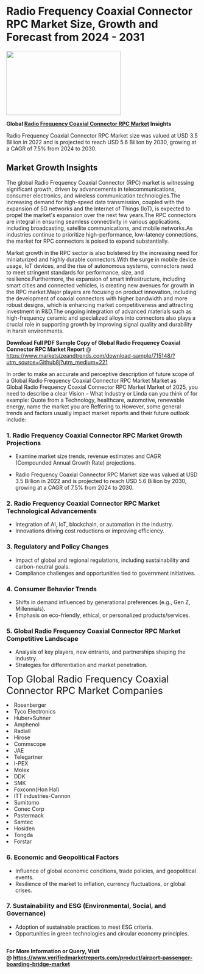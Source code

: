 <H1>Radio Frequency Coaxial Connector RPC Market Size, Growth and Forecast from 2024 - 2031</H1><img class="aligncenter size-medium wp-image-584254" src="https://thirdeyenews.in/wp-content/uploads/2024/09/Global-Market-Research-300x168.jpeg" alt="" width="300" height="168" /><p><strong>Global&nbsp;<a href="https://www.marketsizeandtrends.com/download-sample/715148/?utm_source=Github8j?utm_medium=221">Radio Frequency Coaxial Connector RPC Market</a> Insights</strong></p><p>Radio Frequency Coaxial Connector RPC Market size was valued at USD 3.5 Billion in 2022 and is projected to reach USD 5.6 Billion by 2030, growing at a CAGR of 7.5% from 2024 to 2030.</p><p><h2>Market Growth Insights</h2> <p>The global Radio Frequency Coaxial Connector (RPC) market is witnessing significant growth, driven by advancements in telecommunications, consumer electronics, and wireless communication technologies.The increasing demand for high-speed data transmission, coupled with the expansion of 5G networks and the Internet of Things (IoT), is expected to propel the market's expansion over the next few years.The RPC connectors are integral in ensuring seamless connectivity in various applications, including broadcasting, satellite communications, and mobile networks.As industries continue to prioritize high-performance, low-latency connections, the market for RPC connectors is poised to expand substantially.</p> <p>Market growth in the RPC sector is also bolstered by the increasing need for miniaturized and highly durable connectors.With the surge in mobile device usage, IoT devices, and the rise of autonomous systems, connectors need to meet stringent standards for performance, size, and resilience.Furthermore, the expansion of smart infrastructure, including smart cities and connected vehicles, is creating new avenues for growth in the RPC market.Major players are focusing on product innovation, including the development of coaxial connectors with higher bandwidth and more robust designs, which is enhancing market competitiveness and attracting investment in R&D.The ongoing integration of advanced materials such as high-frequency ceramic and specialized alloys into connectors also plays a crucial role in supporting growth by improving signal quality and durability in harsh environments.</p> <p><span class=""><strong>Download Full PDF Sample Copy of Global Radio Frequency Coaxial Connector RPC Market Report</strong> @ <a href="https://www.marketsizeandtrends.com/download-sample/715148/?utm_source=Github8j?utm_medium=221" target="_blank">https://www.marketsizeandtrends.com/download-sample/715148/?utm_source=Github8j?utm_medium=221</a></span></p><p>In order to make an accurate and perceptive description of future scope of a Global&nbsp;Radio Frequency Coaxial Connector RPC Market Market as Global&nbsp;Radio Frequency Coaxial Connector RPC Market Market of 2025, you need to describe a clear Vision &ndash; What Industry or Linda can you think of for example: Quote from a Technology, healthcare, automotive, renewable energy, name the market you are Reffering to.However, some general trends and factors usually impact market reports and their future outlook include:</p><h3>1.&nbsp;<strong>Radio Frequency Coaxial Connector RPC Market Growth Projections</strong></h3><ul><li>Examine market size trends, revenue estimates and CAGR (Compounded Annual Growth Rate) projections.</li><li><p>Radio Frequency Coaxial Connector RPC Market size was valued at USD 3.5 Billion in 2022 and is projected to reach USD 5.6 Billion by 2030, growing at a CAGR of 7.5% from 2024 to 2030.</p></li></ul><h3>2.&nbsp;<strong>Radio Frequency Coaxial Connector RPC Market Technological Advancements</strong></h3><ul><li>Integration of AI, IoT, blockchain, or automation in the industry.</li><li>Innovations driving cost reductions or improving efficiency.</li></ul><h3>3.&nbsp;<strong>Regulatory and Policy Changes</strong></h3><ul><li>Impact of global and regional regulations, including sustainability and carbon-neutral goals.</li><li>Compliance challenges and opportunities tied to government initiatives.</li></ul><h3>4.&nbsp;<strong>Consumer Behavior Trends</strong></h3><ul><li>Shifts in demand influenced by generational preferences (e.g., Gen Z, Millennials).</li><li>Emphasis on eco-friendly, ethical, or personalized products/services.</li></ul><h3>5.&nbsp;<strong>Global Radio Frequency Coaxial Connector RPC Market Competitive Landscape</strong></h3><ul><li>Analysis of key players, new entrants, and partnerships shaping the industry.</li><li>Strategies for differentiation and market penetration.</li></ul><p data-pm-slice="1 1 []"><span style="color: inherit; font-family: inherit; font-size: 25px;">Top Global Radio Frequency Coaxial Connector RPC Market Companies</span></p><div class="" data-test-id=""><p><li>Rosenberger</li><li> Tyco Electronics</li><li> Huber+Suhner</li><li> Amphenol</li><li> Radiall</li><li> Hirose</li><li> Commscope</li><li> JAE</li><li> Telegartner</li><li> I-PEX</li><li> Molex</li><li> DDK</li><li> SMK</li><li> Foxconn(Hon Hal)</li><li> ITT industries-Cannon</li><li> Sumitomo</li><li> Conec Corp</li><li> Pastermack</li><li> Samtec</li><li> Hosiden</li><li> Tongda</li><li> Forstar</li></p></div><h3>6.&nbsp;<strong>Economic and Geopolitical Factors</strong></h3><ul><li>Influence of global economic conditions, trade policies, and geopolitical events.</li><li>Resilience of the market to inflation, currency fluctuations, or global crises.</li></ul><h3>7.&nbsp;<strong>Sustainability and ESG (Environmental, Social, and Governance)</strong></h3><ul><li>Adoption of sustainable practices to meet ESG criteria.</li><li>Opportunities in green technologies and circular economy principles.</li></ul><h2><strong style="font-size: 14px;">For More Information or Query, Visit @&nbsp;</strong><a style="background-color: #ffffff; font-size: 14px;" href="https://www.marketsizeandtrends.com/report/radio-frequency-coaxial-connector-rpc-market/" target="_blank">https://www.verifiedmarketreports.com/product/airport-passenger-boarding-bridge-market</a></h2>